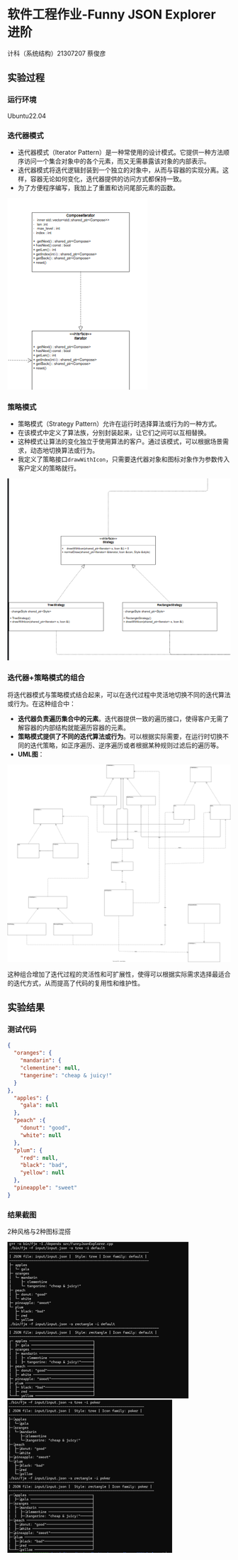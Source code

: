 # 软件工程作业-Funny JSON Explorer 进阶

计科（系统结构）21307207 蔡俊彦

## 实验过程

### 运行环境

Ubuntu22.04

### 迭代器模式

- 迭代器模式（Iterator Pattern）是一种常使用的设计模式。它提供一种方法顺序访问一个集合对象中的各个元素，而又无需暴露该对象的内部表示。
- 迭代器模式将迭代逻辑封装到一个独立的对象中，从而与容器的实现分离。这样，容器无论如何变化，迭代器提供的访问方式都保持一致。
- 为了方便程序编写，我加上了重置和访问尾部元素的函数。

![image-20240609184339416](readme.assets/image-20240609184339416.png)

### 策略模式

- 策略模式（Strategy Pattern）允许在运行时选择算法或行为的一种方式。
- 在该模式中定义了算法族，分别封装起来，让它们之间可以互相替换。
- 这种模式让算法的变化独立于使用算法的客户。通过该模式，可以根据场景需求，动态地切换算法或行为。
- 我定义了策略接口`drawWithIcon`，只需要迭代器对象和图标对象作为参数传入客户定义的策略就行。

![image-20240609185344519](readme.assets/image-20240609185344519.png)

### 迭代器+策略模式的组合

将迭代器模式与策略模式结合起来，可以在迭代过程中灵活地切换不同的迭代算法或行为。在这种组合中：

- **迭代器负责遍历集合中的元素**。迭代器提供一致的遍历接口，使得客户无需了解容器的内部结构就能遍历容器的元素。
- **策略模式提供了不同的迭代算法或行为**。可以根据实际需要，在运行时切换不同的迭代策略，如正序遍历、逆序遍历或者根据某种规则过滤后的遍历等。
- **UML图**：

![test](readme.assets/test.svg)

这种组合增加了迭代过程的灵活性和可扩展性，使得可以根据实际需求选择最适合的迭代方式，从而提高了代码的复用性和维护性。

## 实验结果

### 测试代码

```json
{
  "oranges": {
    "mandarin": {
    "clementine": null,
    "tangerine": "cheap & juicy!"
  }
},
  "apples": {
    "gala": null
  },
  "peach" :{
    "donut": "good",
    "white": null
  },
  "plum": {
    "red": null,
    "black": "bad",
    "yellow": null
  },
  "pineapple": "sweet"
}
```

### 结果截图

2种风格与2种图标混搭

<img src="readme.assets/image-20240609185653713.png" alt="image-20240609185653713" style="zoom:50%;" />

<img src="readme.assets/image-20240609185702215.png" alt="image-20240609185702215" style="zoom:50%;" />

